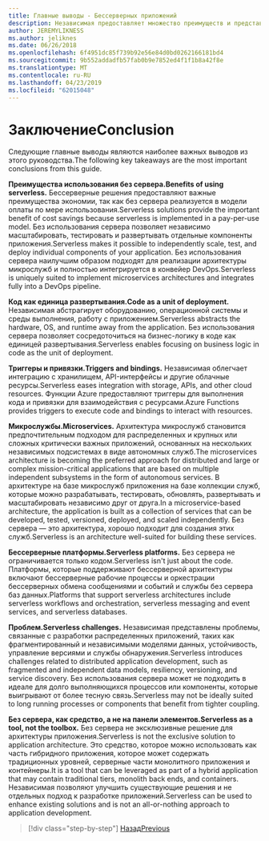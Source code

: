 ```yaml
---
title: Главные выводы - Бессерверных приложений
description: Независимая предоставляет множество преимуществ и представляет свои сложности. Сводка главные выводы из этого руководства.
author: JEREMYLIKNESS
ms.author: jeliknes
ms.date: 06/26/2018
ms.openlocfilehash: 6f4951dc85f739b92e56e84d0bd0262166181bd4
ms.sourcegitcommit: 9b552addadfb57fab0b9e7852ed4f1f1b8a42f8e
ms.translationtype: MT
ms.contentlocale: ru-RU
ms.lasthandoff: 04/23/2019
ms.locfileid: "62015048"
---
```

# <a name="conclusion"></a><span data-ttu-id="c096e-104">Заключение</span><span class="sxs-lookup"><span data-stu-id="c096e-104">Conclusion</span></span>

<span data-ttu-id="c096e-105">Следующие главные выводы являются наиболее важных выводов из этого руководства.</span><span class="sxs-lookup"><span data-stu-id="c096e-105">The following key takeaways are the most important conclusions from this guide.</span></span>

<span data-ttu-id="c096e-106">**Преимущества использования без сервера.**</span><span class="sxs-lookup"><span data-stu-id="c096e-106">**Benefits of using serverless.**</span></span> <span data-ttu-id="c096e-107">Бессерверные решения предоставляют важные преимущества экономии, так как без сервера реализуется в модели оплаты по мере использования.</span><span class="sxs-lookup"><span data-stu-id="c096e-107">Serverless solutions provide the important benefit of cost savings because serverless is implemented in a pay-per-use model.</span></span> <span data-ttu-id="c096e-108">Без использования сервера позволяет независимо масштабировать, тестировать и развертывать отдельные компоненты приложения.</span><span class="sxs-lookup"><span data-stu-id="c096e-108">Serverless makes it possible to independently scale, test, and deploy individual components of your application.</span></span> <span data-ttu-id="c096e-109">Без использования сервера наилучшим образом подходят для реализации архитектуры микрослужб и полностью интегрируется в конвейер DevOps.</span><span class="sxs-lookup"><span data-stu-id="c096e-109">Serverless is uniquely suited to implement microservices architectures and integrates fully into a DevOps pipeline.</span></span>

<span data-ttu-id="c096e-110">**Код как единица развертывания.**</span><span class="sxs-lookup"><span data-stu-id="c096e-110">**Code as a unit of deployment.**</span></span> <span data-ttu-id="c096e-111">Независимая абстрагирует оборудованию, операционной системы и среды выполнения, работу с приложением.</span><span class="sxs-lookup"><span data-stu-id="c096e-111">Serverless abstracts the hardware, OS, and runtime away from the application.</span></span> <span data-ttu-id="c096e-112">Без использования сервера позволяет сосредоточиться на бизнес-логику в коде как единицей развертывания.</span><span class="sxs-lookup"><span data-stu-id="c096e-112">Serverless enables focusing on business logic in code as the unit of deployment.</span></span>

<span data-ttu-id="c096e-113">**Триггеры и привязки.**</span><span class="sxs-lookup"><span data-stu-id="c096e-113">**Triggers and bindings.**</span></span> <span data-ttu-id="c096e-114">Независимая облегчает интеграцию с хранилищем, API-интерфейсы и другие облачные ресурсы.</span><span class="sxs-lookup"><span data-stu-id="c096e-114">Serverless eases integration with storage, APIs, and other cloud resources.</span></span> <span data-ttu-id="c096e-115">Функции Azure предоставляют триггеры для выполнения кода и привязки для взаимодействия с ресурсами.</span><span class="sxs-lookup"><span data-stu-id="c096e-115">Azure Functions provides triggers to execute code and bindings to interact with resources.</span></span>

<span data-ttu-id="c096e-116">**Микрослужбы.**</span><span class="sxs-lookup"><span data-stu-id="c096e-116">**Microservices.**</span></span> <span data-ttu-id="c096e-117">Архитектура микрослужб становится предпочтительным подходом для распределенных и крупных или сложных критически важных приложений, основанных на нескольких независимых подсистемах в виде автономных служб.</span><span class="sxs-lookup"><span data-stu-id="c096e-117">The microservices architecture is becoming the preferred approach for distributed and large or complex mission-critical applications that are based on multiple independent subsystems in the form of autonomous services.</span></span> <span data-ttu-id="c096e-118">В архитектуре на базе микрослужб приложения на базе коллекции служб, которые можно разрабатывать, тестировать, обновлять, развертывать и масштабировать независимо друг от друга.</span><span class="sxs-lookup"><span data-stu-id="c096e-118">In a microservice-based architecture, the application is built as a collection of services that can be developed, tested, versioned, deployed, and scaled independently.</span></span> <span data-ttu-id="c096e-119">Без сервера — это архитектура, хорошо подходит для создания этих служб.</span><span class="sxs-lookup"><span data-stu-id="c096e-119">Serverless is an architecture well-suited for building these services.</span></span>

<span data-ttu-id="c096e-120">**Бессерверные платформы.**</span><span class="sxs-lookup"><span data-stu-id="c096e-120">**Serverless platforms.**</span></span> <span data-ttu-id="c096e-121">Без сервера не ограничивается только кодом.</span><span class="sxs-lookup"><span data-stu-id="c096e-121">Serverless isn't just about the code.</span></span> <span data-ttu-id="c096e-122">Платформы, которые поддерживают бессерверной архитектуры включают бессерверные рабочие процессы и оркестрации бессерверных обмена сообщениями и событий и службы без сервера баз данных.</span><span class="sxs-lookup"><span data-stu-id="c096e-122">Platforms that support serverless architectures include serverless workflows and orchestration, serverless messaging and event services, and serverless databases.</span></span>

<span data-ttu-id="c096e-123">**Проблем.**</span><span class="sxs-lookup"><span data-stu-id="c096e-123">**Serverless challenges.**</span></span> <span data-ttu-id="c096e-124">Независимая представлены проблемы, связанные с разработки распределенных приложений, таких как фрагментированный и независимыми моделями данных, устойчивость, управление версиями и службы обнаружения.</span><span class="sxs-lookup"><span data-stu-id="c096e-124">Serverless introduces challenges related to distributed application development, such as fragmented and independent data models, resiliency, versioning, and service discovery.</span></span> <span data-ttu-id="c096e-125">Без использования сервера может не подходить в идеале для долго выполняющихся процессов или компоненты, которые выигрывают от более тесную связь.</span><span class="sxs-lookup"><span data-stu-id="c096e-125">Serverless may not be ideally suited to long running processes or components that benefit from tighter coupling.</span></span>

<span data-ttu-id="c096e-126">**Без сервера, как средство, а не на панели элементов.**</span><span class="sxs-lookup"><span data-stu-id="c096e-126">**Serverless as a tool, not the toolbox.**</span></span> <span data-ttu-id="c096e-127">Без сервера не эксклюзивные решение для архитектуры приложения.</span><span class="sxs-lookup"><span data-stu-id="c096e-127">Serverless is not the exclusive solution to application architecture.</span></span> <span data-ttu-id="c096e-128">Это средство, которое можно использовать как часть гибридного приложения, которое может содержать традиционных уровней, серверные части монолитного приложения и контейнеры.</span><span class="sxs-lookup"><span data-stu-id="c096e-128">It is a tool that can be leveraged as part of a hybrid application that may contain traditional tiers, monolith back ends, and containers.</span></span> <span data-ttu-id="c096e-129">Независимая позволяют улучшить существующие решения и не отдельных подход к разработке приложений.</span><span class="sxs-lookup"><span data-stu-id="c096e-129">Serverless can be used to enhance existing solutions and is not an all-or-nothing approach to application development.</span></span>

>[!div class="step-by-step"]
>[<span data-ttu-id="c096e-130">Назад</span><span class="sxs-lookup"><span data-stu-id="c096e-130">Previous</span></span>](serverless-business-scenarios.md)